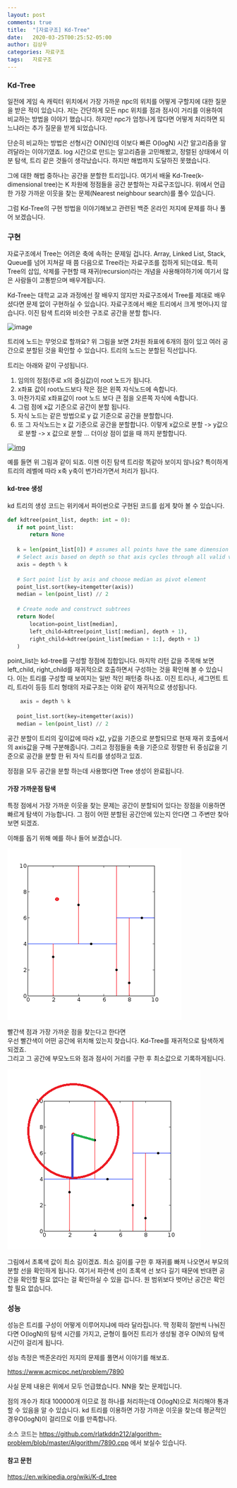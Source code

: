 ```yaml
---
layout: post
comments: true
title:  "[자료구조] Kd-Tree"
date:   2020-03-25T00:25:52-05:00
author: 김상우
categories: 자료구조
tags:	자료구조
---
```








### Kd-Tree



 일전에 게임 속 캐릭터 위치에서 가장 가까운 npc의 위치를 어떻게 구할지에 대한 질문을 받은 적이 있습니다. 저는 간단하게 모든 npc 위치를 점과 점사이 거리를 이용하여 비교하는 방법을 이야기 했습니다. 하지만 npc가 엄청나게 많다면 어떻게 처리하면 되느냐라는 추가 질문을 받게 되었습니다. 

 단순히 비교하는 방법은 선형시간 O(N)인데 이보다 빠른 O(logN) 시간 알고리즘을 알려달라는 이야기였죠. log 시간으로 만드는 알고리즘을 고민해봤고, 정렬된 상태에서 이분 탐색, 트리 같은 것들이 생각났습니다. 하지만 해법까지 도달하진 못했습니다.

 그에 대한 해법 중하나는 공간을 분할한 트리입니다. 여기서 배울 Kd-Tree(k-dimensional tree)는 K 차원에 정점들을 공간 분할하는 자료구조입니다. 위에서 언급한 가장 가까운 이웃을 찾는 문제(Nearest neighbour search)를 풀수 있습니다. 

그럼 Kd-Tree의 구현 방법을 이야기해보고 관련된 백준 온라인 저지에 문제를 하나 풀어 보겠습니다.



### 구현

 자료구조에서 Tree는 어려운 축에 속하는 문제일 겁니다. Array, Linked List, Stack, Queue를 넘어 지쳐갈 때 쯤 다음으로 Tree라는 자료구조를 접하게 되는데요. 특히 Tree의 삽입, 삭제를 구현할 때 재귀(recursion)라는 개념을 사용해야하기에 여기서 많은 사람들이 고통받으며 배우게됩니다.



 Kd-Tree는 대학교 교과 과정에선 잘 배우지 않지만 자료구조에서 Tree를 제대로 배우셨다면 문제 없이 구현하실 수 있습니다. 자료구조에서 배운 트리에서 크게 벗어나지 않습니다. 이진 탐색 트리와 비슷한 구조로 공간을 분할 합니다.



![image](https://upload.wikimedia.org/wikipedia/commons/thumb/b/bf/Kdtree_2d.svg/370px-Kdtree_2d.svg.png)

트리에 노드는 무엇으로 할까요? 위 그림을 보면 2차원 좌표에 6개의 점이 있고 여러 공간으로 분할된 것을 확인할 수 있습니다.  트리의 노드는 분할된 직선입니다.

트리는 아래와 같이 구성됩니다.

1. 임의의 정점(주로 x의 중심값)이 root 노드가 됩니다.
2. x좌표 값이 root노드보다 작은 점은 왼쪽 자식노드에 속합니다.
3. 마찬가지로 x좌표값이 root 노드 보다 큰 점을 오른쪽 자식에 속합니다.
4. 그럼 점에 x값 기준으로 공간이 분할 됩니다.
5. 자식 노드는 같은 방법으로 y 값 기준으로 공간을 분할합니다.
6. 또 그 자식노드는 x 값 기준으로 공간을 분할합니다. 이렇게 x값으로 분할 -> y값으로 분할 -> x 값으로 분할 ... 더이상 점이 없을 때 까지 분할합니다.



[![img](https://upload.wikimedia.org/wikipedia/commons/thumb/2/25/Tree_0001.svg/370px-Tree_0001.svg.png)](https://en.wikipedia.org/wiki/File:Tree_0001.svg)

예를 들면 위 그림과 같이 되죠. 이젠 이진 탐색 트리랑 똑같아 보이지 않나요? 특이하게 트리의 레벨에 따라 x축 y축이 번가라가면서 처리가 됩니다. 



#### kd-tree 생성

kd 트리의 생성 코드는 위키에서 파이썬으로 구현된 코드를 쉽게 찾아 볼 수 있습니다.

``` python
def kdtree(point_list, depth: int = 0):
   if not point_list:
       return None

   k = len(point_list[0]) # assumes all points have the same dimension
   # Select axis based on depth so that axis cycles through all valid values
   axis = depth % k

   # Sort point list by axis and choose median as pivot element
   point_list.sort(key=itemgetter(axis))
   median = len(point_list) // 2

   # Create node and construct subtrees
   return Node(
       location=point_list[median],
       left_child=kdtree(point_list[:median], depth + 1),
       right_child=kdtree(point_list[median + 1:], depth + 1)
   )

```



point_list는 kd-tree를 구성할 정점에 집합입니다. 마지막 리턴 값을 주목해 보면 left_child, right_child를 재귀적으로 호출하면서 구성하는 것을 확인해 볼 수 있습니다. 이는 트리를 구성할 때 보여지는 일반 적인 패턴중 하나죠. 이진 트리나, 세그먼트 트리, 트라이 등등 트리 형태의 자료구조는 이와 같이 재귀적으로 생성됩니다.

``` python
	axis = depth % k

   point_list.sort(key=itemgetter(axis))
   median = len(point_list) // 2
```

공간 분할이 트리의 깊이값에 따라 x값, y값을 기준으로 분할되므로 현재 재귀 호출에서의 axis값을 구해 구분해줍니다.  그리고 정점들을 축을 기준으로 정렬한 뒤 중심값을 기준으로 공간을 분할 한 뒤 자식 트리를 생성하고 있죠.

정점을 모두 공간을 분할 하는데 사용했다면 Tree 생성이 완료됩니다.



#### 가장 가까운점 탐색

 특정 점에서 가장 가까운 이웃을 찾는 문제는 공간이 분할되어 있다는 장점을 이용하면 빠르게 탐색이 가능합니다.  그 점이 어떤 분할된 공간안에 있는지 안다면 그 주변만 찾아보면 되겠죠. 



이해를 돕기 위해 예를 하나 들어 보겠습니다.

![image-20200326230456770](https://github.com/rlatkddn212/rlatkddn212.github.io/blob/master/assets/image-20200326230456770.png)

빨간색 점과 가장 가까운 점을 찾는다고 한다면   
우선 빨간색이 어떤 공간에 위치해 있는지 찾습니다. Kd-Tree를 재귀적으로 탐색하게 되겠죠.  
그리고 그 공간에 부모노드와 점과 점사이 거리를 구한 후 최소값으로 기록하게됩니다.  

![image-20200326230809310](https://github.com/rlatkddn212/rlatkddn212.github.io/blob/master/assets/image-20200326230809310.png)

그림에서 초록색 값이 최소 길이겠죠. 최소 길이를 구한 후 재귀를 빠져 나오면서 부모의 분할 선을 확인하게 됩니다. 여기서 파란색 선이 초록색 선 보다 길기 때문에 반대편 공간을 확인할 필요 없다는 걸 확인하실 수 있을 겁니다. 원 범위보다 벗어난 공간은 확인 할 필요 없습니다.



### 성능



성능은 트리를 구성이 어떻게 이루어지냐에 따라 달라집니다. 딱 정확히 절반씩 나눠진다면 O(logN)의 탐색 시간를 가지고, 균형이 틀어진 트리가 생성될 경우 O(N)의 탐색 시간이 걸리게 됩니다.



성능 측정은 백준온라인 저지의 문제를 풀면서 이야기를 해보죠.

https://www.acmicpc.net/problem/7890

사실 문제 내용은 위에서 모두 언급했습니다. NN을 찾는 문제입니다.

점의 개수가 최대 100000개 이므로 점 하나를 처리하는데 O(logN)으로 처리해야 통과 할 수 있음을 알 수 있습니다. kd 트리를 이용하면 가장 가까운 이웃을 찾는데 평균적인 경우O(logN)이 걸리므로 이를 만족합니다.



소스 코드는 https://github.com/rlatkddn212/algorithm-problem/blob/master/Algorithm/7890.cpp 에서 보실수 있습니다.



#### 참고 문헌

https://en.wikipedia.org/wiki/K-d_tree

